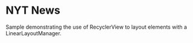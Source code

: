 # NYT News

Sample demonstrating the use of RecyclerView to layout elements with a LinearLayoutManager.
